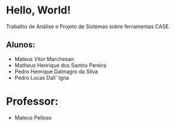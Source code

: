 # Hello, World!

Trabalho de Análise e Projeto de Sistemas sobre ferramentas CASE.

## Alunos:
- Mateus Vitor Marchesan
- Matheus Henrique dos Santos Pereira
- Pedro Henrique Dalmagro da Silva
- Pedro Lucas Dall' Igna

# Professor:
- Mateus Pelloso
